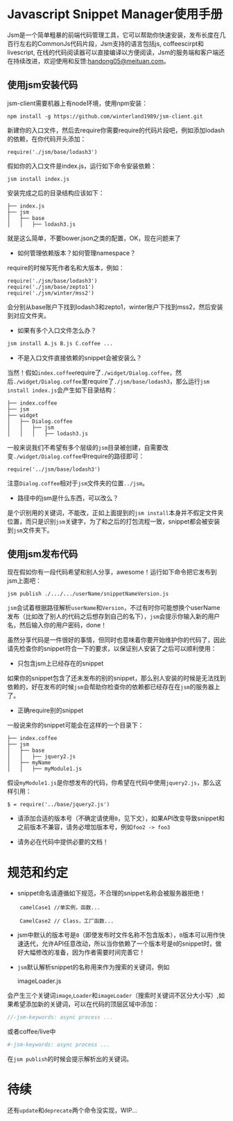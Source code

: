 Javascript Snippet Manager使用手册
=================================

Jsm是一个简单粗暴的前端代码管理工具，它可以帮助你快速安装，发布长度在几百行左右的CommonJs代码片段，Jsm支持的语言包括js, coffeescirpt和livescript, 在线的代码阅读器可以直接编译以方便阅读，Jsm的服务端和客户端还在持续改进，欢迎使用和反馈:[handong05@meituan.com](mailto:handong05@meituan.com)。

使用jsm安装代码
---------------

jsm-client需要机器上有node环境，使用npm安装：

    npm install -g https://github.com/winterland1989/jsm-client.git

新建你的入口文件，然后去require你需要require的代码片段吧，例如添加lodash的依赖，在你代码开头添加：

    require('./jsm/base/lodash3')

假如你的入口文件是index.js，运行如下命令安装依赖：

    jsm install index.js

安装完成之后的目录结构应该如下：

    ├── index.js
    ├── jsm
    │   ├── base
    │   │   ├── lodash3.js

就是这么简单，不要bower.json之类的配置，OK，现在问题来了

+ 如何管理依赖版本？如何管理namespace？

require的时候写死作者名和大版本，例如：

    require('./jsm/base/lodash3')
    require('./jsm/base/zepto1')
    require('./jsm/winter/mss2')
    
会分别从base账户下找到lodash3和zepto1，winter账户下找到mss2，然后安装到对应文件夹。

+ 如果有多个入口文件怎么办？

```bash
jsm install A.js B.js C.coffee ...
```

+ 不是入口文件直接依赖的snippet会被安装么？

当然！假如`index.coffee`require了`./widget/Dialog.coffee`，然后`./widget/Dialog.coffee`里require了`./jsm/base/lodash3`，那么运行`jsm install index.js`会产生如下目录结构：   

    ├── index.coffee
    ├── jsm
    ├── widget
    │   ├── Dialog.coffee
    │   │   ├── jsm
    │   │   │   ├── lodash3.js
    
一般来说我们不希望有多个层级的`jsm`目录被创建，自需要改变`./widget/Dialog.coffee`中require的路径即可：

    require('../jsm/base/lodash3')
    
注意`Dialog.coffee`相对于`jsm`文件夹的位置`../jsm`。

+ 路径中的jsm是什么东西，可以改么？

是个识别用的关键词，不能改，正如上面提到的`jsm install`本身并不假定文件夹位置，而只是识别`jsm`关键字，为了和之后的打包流程一致，snippet都会被安装到`jsm`文件夹下。

使用jsm发布代码
---------------

现在假如你有一段代码希望和别人分享，awesome！运行如下命令把它发布到jsm上面吧：

    jsm publish ./.../.../userName/snippetNameVersion.js
    
`jsm`会试着根据路径解析`userName`和`Version`，不过有时你可能想换个userName发布（比如改了别人的代码之后想存到自己的名下），`jsm`会提示你输入新的用户名，然后输入你的用户密码，done！

虽然分享代码是一件很好的事情，但同时也意味着你要开始维护你的代码了，因此请先检查你的snippet符合一下的要求，以保证别人安装了之后可以顺利使用：

+ 只包含jsm上已经存在的snippet

如果你的snippet包含了还未发布的别的snippet，那么别人安装的时候是无法找到依赖的，好在发布的时候`jsm`会帮助你检查你的依赖都已经存在在`jsm`的服务器上了。

+ 正确require别的snippet

一般说来你的snippet可能会在这样的一个目录下：

    ├── index.coffee
    ├── jsm
    │   ├── base
    │   │   ├── jquery2.js
    │   ├── myName
    │   │   ├── myModule1.js
    
假设`myModule1.js`是你想发布的代码，你希望在代码中使用`jquery2.js`，那么这样引用：

    $ = require('../base/jquery2.js')
    
+ 请添加合适的版本号（不确定请使用`0`，见下文），如果API改变导致snippet和之前版本不兼容，请务必增加版本号，例如`foo2 -> foo3`

+ 请务必在代码中提供必要的文档！

规范和约定
==========

+ snippet命名请遵循如下规范，不合理的snippet名称会被服务器拒绝！

```
    camelCase1 //单实例，函数...
    
    CamelCase2 // Class，工厂函数...
```

+ jsm中默认的版本号是`0`（即使发布时文件名称不包含版本），`0`版本可以用作快速迭代，允许API任意改动，所以当你依赖了一个版本号是`0`的snippet时，做好大幅修改的准备，因为作者需要时间完善它！

+ `jsm`默认解析snippet的名称用来作为搜索的关键词，例如
    
    imageLoader.js

会产生三个关键词`image`,`Loader`和`imageLoader`（搜索时关键词不区分大小写）,如果希望添加新的关键词，可以在代码的顶层区域中添加：

```js
//-jsm-keywords: async process ...
```
或者coffee/live中
```coffee
#-jsm-keywords: async process ...
```
在`jsm publish`的时候会提示解析出的关键词。

待续
====

还有`update`和`deprecate`两个命令没实现，WIP...
